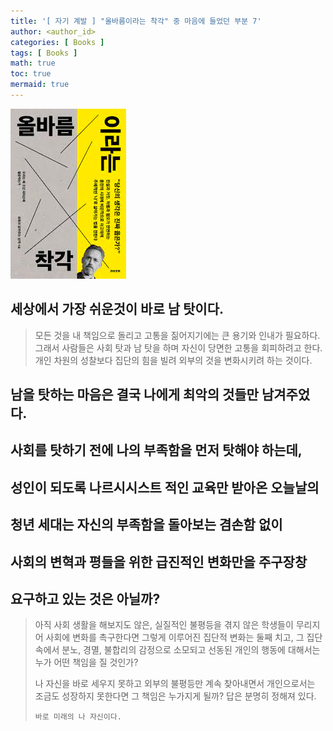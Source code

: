 ```yaml
---
title: '[ 자기 계발 ] "올바름이라는 착각" 중 마음에 들었던 부분 7'
author: <author_id>
categories: [ Books ]
tags: [ Books ]
math: true
toc: true
mermaid: true
---
```


![1](/images/backgrounds/books/manReadsYouTube.png)

## 세상에서 가장 쉬운것이 바로 남 탓이다.

> 모든 것을 내 책임으로 돌리고 고통을 짊어지기에는 큰 용기와
> 인내가 필요하다.
> 그래서 사람들은 사회 탓과 남 탓을 하며 자신이 당면한 고통을
> 회피하려고 한다.
> 개인 차원의 성찰보다 집단의 힘을 빌려 외부의 것을
> 변화시키려 하는 것이다.

## 남을 탓하는 마음은 결국 나에게 최악의 것들만 남겨주었다.
## 사회를 탓하기 전에 나의 부족함을 먼저 탓해야 하는데,
## 성인이 되도록 나르시시스트 적인 교육만 받아온 오늘날의
## 청년 세대는 자신의 부족함을 돌아보는 겸손함 없이
## 사회의 변혁과 평들을 위한 급진적인 변화만을 주구장창
## 요구하고 있는 것은 아닐까?

> 아직 사회 생활을 해보지도 않은, 실질적인 불평등을
> 겪지 않은 학생들이 무리지어 사회에 변화를 촉구한다면
> 그렇게 이루어진 집단적 변화는 둘째 치고, 그 집단 속에서
> 분노, 경멸, 불합리의 감정으로 소모되고 선동된 개인의
> 행동에 대해서는 누가 어떤 책임을 질 것인가?
>
> 나 자신을 바로 세우지 못하고 외부의 불평등만 계속 찾아내면서
> 개인으로서는 조금도 성장하지 못한다면 그 책임은 누가지게 될까?
> 답은 분명히 정해져 있다.
>
> `바로 미래의 나 자신이다.`
